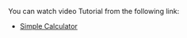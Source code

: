 You can watch video Tutorial from the following link:

- [Simple Calculator](https://youtu.be/PLzTItfEhBE)
